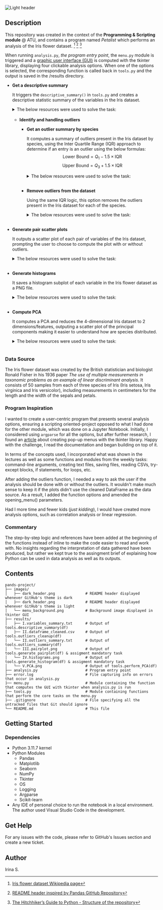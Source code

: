 <picture align="center">
  <source media="(prefers-color-scheme: dark)" srcset="https://raw.githubusercontent.com/TindraIS/pands-project/main/images/dark_header.png">
  <img alt="Light header" src="https://raw.githubusercontent.com/TindraIS/pands-project/main/images/light_header.png">
</picture>


## Description

This repository was created in the context of the __Programming &amp; Scripting module__ @ ATU, and contains a program named _Petalist_ which performs an analysis of the Iris flower dataset. [^1] [^2] [^3]

When running `analysis.py`, _the program entry point_, the `menu.py` module is triggered and a [graphic user interface (GUI)](https://raw.githubusercontent.com/TindraIS/pands-project/main/images/menu_screenshot.png) is computed with the tkinter library, displaying four clickable analysis options. When one of the options is selected, the corresponding function is called back in `tools.py` and the output is saved in the /results directory.

- __Get a descriptive summary__
      
  It triggers the `descriptive_summary()` in `tools.py` and creates a descriptive statistic summary of the variables in the Iris dataset.
    <details>
      <summary>The below resources were used to solve the task:</summary>
        <p>
  - https://realpython.com/pandas-groupby/
  - https://realpython.com/python-for-loop/
  - https://www.geeksforgeeks.org/how-to-iterate-over-dataframe-groups-in-python-pandas/ 
  - https://docs.python.org/3/library/functions.html#open
  - https://stackoverflow.com/questions/72626730/python-launch-text-file-in-users-default-text-editor
  - https://docs.python.org/3/library/os.path.html
  - https://stackoverflow.com/questions/72626730/python-launch-text-file-in-users-default-text-editor
  - https://docs.python.org/3/library/tkinter.messagebox.html
  - https://stackoverflow.com/questions/70356069/defining-and-using-a-dictionary-of-colours-in-a-plot
        </p>
      </details>
    </br>

  - __Identify and handling outliers__
    - __Get an outlier summary by species__
      
      It computes a summary of outliers present in the Iris dataset by species, using the Inter Quartile Range (IQR) approach to determine if an entry is an outlier using the below formulas:
      $$ \text{Lower Bound} = Q_1 - 1.5 \times \text{IQR} $$
      $$ \text{Upper Bound} = Q_3 + 1.5 \times \text{IQR} $$

      <details>
        <summary>The below resources were used to solve the task:</summary>
          <p>
      - https://www.geeksforgeeks.org/detect-and-remove-the-outliers-using-python/
      - https://www.khanacademy.org/math/statistics-probability/summarizing-quantitative-data/box-whisker-plots/a/identifying-outliers-iqr-rule
      - https://pandas.pydata.org/docs/reference/api/pandas.DataFrame.select_dtypes.html
      - https://numpy.org/doc/stable/reference/generated/numpy.where.html
      - https://realpython.com/python-zip-function/
      - https://docs.python.org/3/library/functions.html#open
      - https://stackoverflow.com/questions/72626730/python-launch-text-file-in-users-default-text-editor
      - https://docs.python.org/3/library/os.path.html
      - https://anzeljg.github.io/rin2/book2/2405/docs/tkinter/tkMessageBox.html
          </p>
        </details>
      </br>

    - __Remove outliers from the dataset__

      Using the same IQR logic, this option removes the outliers present in the Iris dataset for each of the species.

      <details>
        <summary>The below resources were used to solve the task:</summary>
          <p>
      - https://www.geeksforgeeks.org/python-extracting-rows-using-pandas-iloc/
      - https://www.geeksforgeeks.org/append-extend-python/
      - https://stackoverflow.com/questions/16676101/print-the-approval-sign-check-mark-u2713-in-python
          </p>
        </details>
      </br>

- __Generate pair scatter plots__

  It outputs a scatter plot of each pair of variables of the Iris dataset, prompting the user to choose to compute the plot with or without outliers.

  <details>
    <summary>The below resources were used to solve the task:</summary>
      <p>
    - https://python-charts.com/correlation/pairs-plot-seaborn/
      </p>
    </details>
  </br>

- __Generate histograms__

  It saves a histogram subplot of each variable in the Iris flower dataset as a PNG file.

  <details>
    <summary>The below resources were used to solve the task:</summary>
      <p>
    - https://matplotlib.org/stable/gallery/color/named_colors.html#list-of-named-colors
    - https://stackoverflow.com/questions/70356069/defining-and-using-a-dictionary-of-colours-in-a-plot
    - https://napsterinblue.github.io/notes/python/viz/subplots/
    - https://stackoverflow.com/questions/16676101/print-the-approval-sign-check-mark-u2713-in-python
      </p>
    </details>
  </br>

- __Compute PCA__

  It computes a PCA and reduces the 4-dimensional Iris dataset to 2 dimensions/features, outputing 
  a scatter plot of the principal components making it easier to understand how are species distributed.

  <details>
    <summary>The below resources were used to solve the task:</summary>
      <p>
    - https://www.turing.com/kb/guide-to-principal-component-analysis
    - https://towardsdatascience.com/a-step-by-step-introduction-to-pca-c0d78e26a0dd
    - https://builtin.com/machine-learning/pca-in-python
    - https://saturncloud.io/blog/what-is-sklearn-pca-explained-variance-and-explained-variance-ratio-difference
    - https://scikit-learn.org/stable/modules/generated/sklearn.preprocessing.StandardScaler.html
    - https://docs.python.org/3/library/os.path.html
    - https://anzeljg.github.io/rin2/book2/2405/docs/tkinter/tkMessageBox.html
      </p>
    </details>
  </br>



### Data Source

The Iris flower dataset was created by the British statistician and biologist Ronald Fisher in his 1936 paper _The use of multiple measurements in taxonomic problems as an example of linear discriminant analysis_. It consists of 50 samples from each of three species of Iris (Iris setosa, Iris virginica and Iris versicolor), including measurements in centimeters for the length and the width of the sepals and petals. 

### Program Inspiration

I wanted to create a user-centric program that presents several analysis options, ensuring a scripting oriented-project opposed to what I had done for the other module, which was done on a Jupyter Notebook. Initially, I considered using `argparse` for all the options, but after further research, I found an [article](https://www.geeksforgeeks.org/popup-menu-in-tkinter/) about creating pop-up menus with the tkinter library. Happy with the challenge, I read the documentation and began building on top of it.

In terms of the concepts used, I incorporated what was shown in the lectures as well as some functions and modules from the weekly tasks: command-line arguments, creating text files, saving files, reading CSVs, try-except blocks, if statements, for loops, etc. 

After adding the outliers function, I needed a way to ask the user if the analysis should be done with or without the outliers. It wouldn't make much sense to keep it if the plots didn't use the cleaned DataFrame as the data source. As a result, I added the function options and amended the opening_menu() parameters.

Had I more time and fewer kids (_just kidding_), I would have created more analysis options, such as correlation analysis or linear regression.

### Commentary

The step-by-step logic and references have been added at the beginning of the functions instead of inline to make the code easier to read and work with. No insights regarding the interpretation of data gathered have been produced, but rather we kept true to the assingment brief of explaining how Python can be used in data analysis as well as its outputs.

## Contents

```
pands-project/
├── images/
│   ├── dark_header.png              # README header displayed whenever GitHub's theme is dark
│   ├── dark_header.png              # README header displayed whenever GitHub's theme is light
│   └── menu_background.png          # Background image displayed in tkinter GUI
├── results/
│   ├── I.variables_summary.txt      # Output of tools.descriptive_summary(df)
│   ├── II.dataframe_cleaned.csv     # Output of tools.outliers_cleanup(df)
│   └── II.outliers_summary.txt      # Output of tools.outliers_summary(df)
│   └── III.pairplot.png             # Output of tools.generate_pairplot(df) & assigment mandatory task
│   └── IV.histograms.png            # Output of tools.generate_histogram(df) & assigment mandatory task
│   └── V.PCA.png                    # Output of tools.perform_PCA(df)
├── analysis.py                      # Program entry point
├── error.log                        # File capturing info on errors that occur in analysis.py
├── menu.py                          # Module containing the function that computes the GUI with tkinter when analysis.py is run
├── tools.py                         # Module containing functions that perform the core tasks on the menu.py
├── .gitignore                       # File specifying all the untracked files that Git should ignore
└── README.md                        # This file
```

## Getting Started

### Dependencies
* Python 3.11.7 kernel
* Python Modules
    - Pandas
    - Matplotlib
    - Seaborn
    - NumPy
    - Tkinter
    - OS
    - Logging
    - Argparse
    - Scikit-learn
* Any IDE of personal choice to run the notebook in a local environment. The author used Visual Studio Code in the development. 

## Get Help

For any issues with the code, please refer to GitHub's Issues section and create a new ticket.

## Author
Irina S.


[^1]: [Iris flower dataset Wikipedia page](https://en.wikipedia.org/wiki/Iris_flower_data_set)
[^2]: [README header inspired by Pandas GitHub Repository](https://github.com/pandas-dev/pandas)
[^3]: [The Hitchhiker’s Guide to Python - Structure of the repository](https://docs.python-guide.org/writing/structure/#structure-of-the-repository)